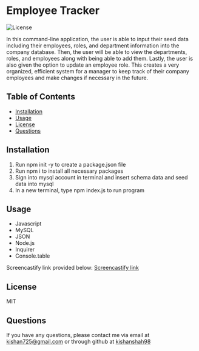 # Employee Tracker
![License](https://img.shields.io/badge/license-MIT-green.png)

In this command-line application, the user is able to input their seed data including their employees, roles, and department information into the company database. Then, the user will be able to view the departments, roles, and employees along with being able to add them. Lastly, the user is also given the option to update an employee role. This creates a very organized, efficient system for a manager to keep track of their company employees and make changes if necessary in the future.

## Table of Contents
* [Installation](#installation)
* [Usage](#usage)
* [License](#license)
* [Questions](#questions)

## Installation
1. Run npm init -y to create a package.json file
2. Run npm i to install all necessary packages
3. Sign into mysql account in terminal and insert schema data and seed data into mysql
4. In a new terminal, type npm index.js to run program

## Usage
- Javascript
- MySQL
- JSON
- Node.js
- Inquirer
- Console.table

Screencastify link provided below:
[Screencastify link]()

## License
MIT

## Questions
If you have any questions, please contact me via email at [kishan725@gmail.com](mailto:kishan725@gmail.com) or through github at [kishanshah98](https://github.com/kishanshah98)
